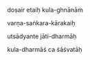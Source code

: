 doṣair etaiḥ kula-ghnānāṁ

varṇa-saṅkara-kārakaiḥ

utsādyante jāti-dharmāḥ

kula-dharmāś ca śāśvatāḥ